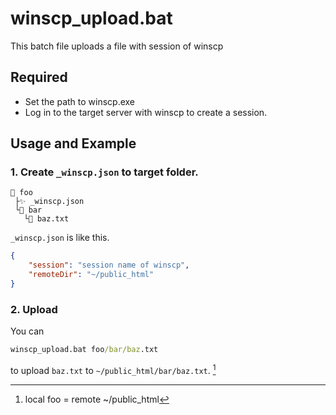 # winscp_upload.bat
This batch file uploads a file with session of winscp

## Required
- Set the path to winscp.exe
- Log in to the target server with winscp to create a session.

## Usage and Example
### 1. Create `_winscp.json` to target folder.
```
📁 foo
 ├✨ _winscp.json
 └📁 bar
   └📄 baz.txt    
```
`_winscp.json` is like this.
```json
{
    "session": "session name of winscp",
    "remoteDir": "~/public_html"
}
```
### 2. Upload
You can 
```bat
winscp_upload.bat foo/bar/baz.txt
```
to
upload `baz.txt` to `~/public_html/bar/baz.txt`. [^1]

[^1]: local foo = remote ~/public_html

